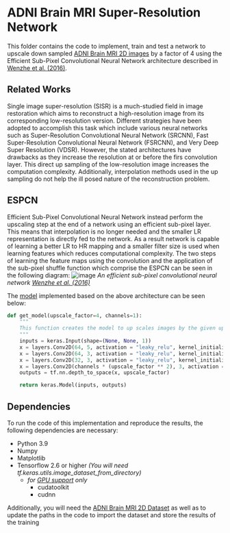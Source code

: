 # ADNI Brain MRI Super-Resolution Network
This folder contains the code to implement, train and test a network to upscale down sampled [ADNI Brain MRI 2D images](https://cloudstor.aarnet.edu.au/plus/s/L6bbssKhUoUdTSI) by a factor of 4 using the Efficient Sub-Pixel Convolutional Neural Network architecture described in [Wenzhe et al. (2016)](https://arxiv.org/abs/1609.05158). 
## Related Works
Single image super-resolution (SISR) is a much-studied field in image restoration which aims to reconstruct a high-resolution image from its corresponding low-resolution version. Different strategies have been adopted to accomplish this task which include various neural networks such as Super-Resolution Convolutional Neural Network (SRCNN), Fast Super-Resolution Convolutional Neural Network (FSRCNN), and Very Deep Super Resolution (VDSR). However, the stated architectures have drawbacks as they increase the resolution at or before the firs convolution layer. This direct up sampling of the low-resolution image increases the computation complexity. Additionally, interpolation methods used in the up sampling do not help the ill posed nature of the reconstruction problem. 
## ESPCN
Efficient Sub-Pixel Convolutional Neural Network instead perform the upscaling step at the end of a network using an efficient sub-pixel layer. This means that interpolation is no longer needed and the smaller LR representation is directly fed to the network. As a result network is capable of learning a better LR to HR mapping and a smaller filter size is used when learning features which reduces computational complexity. The two steps of learning the feature maps using the convolution and the application of the sub-pixel shuffle function which comprise the ESPCN can be seen in the following diagram: 
![image](https://user-images.githubusercontent.com/69196526/196846707-f431a658-de1f-4197-8e79-fe8f76caea54.png)
*An efficient sub-pixel convolutional neural network [Wenzhe et al. (2016)](https://arxiv.org/abs/1609.05158)*


The [model](./modules.py) implemented based on the above architecture can be seen below:

```python
def get_model(upscale_factor=4, channels=1):
    """
    This function creates the model to up scales images by the given upscale factor
    """
    inputs = keras.Input(shape=(None, None, 1))
    x = layers.Conv2D(64, 5, activation = "leaky_relu", kernel_initializer = "Orthogonal", padding = "same")(inputs)
    x = layers.Conv2D(64, 3, activation = "leaky_relu", kernel_initializer = "Orthogonal", padding = "same")(x)
    x = layers.Conv2D(32, 3, activation = "leaky_relu", kernel_initializer = "Orthogonal", padding = "same")(x)
    x = layers.Conv2D(channels * (upscale_factor ** 2), 3, activation = "leaky_relu", kernel_initializer = "Orthogonal", padding = "same")(x)
    outputs = tf.nn.depth_to_space(x, upscale_factor)

    return keras.Model(inputs, outputs)
```
## Dependencies
To run the code of this implementation and reproduce the results, the following dependencies are necessary:
* Python 3.9
* Numpy
* Matplotlib
* Tensorflow 2.6 or higher *(You will need tf.keras.utils.image_dataset_from_directory)*
  * *for [GPU support](https://www.tensorflow.org/install/pip) only*  
    * cudatoolkit 
    * cudnn

Additionally, you will need the [ADNI Brain MRI 2D Dataset](https://cloudstor.aarnet.edu.au/plus/s/L6bbssKhUoUdTSI) as well as to update the paths in the code to import the dataset and store the results of the training


